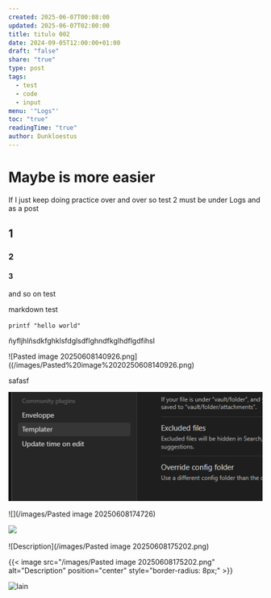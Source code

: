 ```yaml
---
created: 2025-06-07T00:08:00
updated: 2025-06-07T02:00:00
title: titulo 002
date: 2024-09-05T12:00:00+01:00
draft: "false"
share: "true"
type: post
tags:
  - test
  - code
  - input
menu: '"Logs"'
toc: "true"
readingTime: "true"
author: Dunkloestus
---
```

# Maybe is more easier 

If I just keep doing practice over and over
 so test 2 must be under Logs and as a post

## 1

### 2 

#### 3

and so on test 


markdown test

`printf "hello world" `

ñyfljhlñsdkfghklsfdglsdflghndfkglhdflgdfihsl


![Pasted image 20250608140926.png]((/images/Pasted%20image%2020250608140926.png)


safasf


![Pasted image 20250608174726.png](Pasted%20image%2020250608174726.png)



![](/images/Pasted image 20250608174726)


![](/images/Pasted%20image%2020250608175202.png)


![Description](/images/Pasted image 20250608175202.png)


{{< image src="/images/Pasted image 20250608175202.png" alt="Description" position="center" style="border-radius: 8px;" >}}



![lain](/images/7.png)